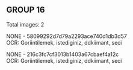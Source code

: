 ## GROUP 16
Total images: 2  

NONE - 58099292d7d79a2293ace740d1db3d57  
OCR: Goriintilemek, istediginiz, ddkiimant, seci  

NONE - 216c3fc7cf3013b1403a67cbaef4a12c  
OCR: Goriintilemek, istediginiz, ddkiimant, seci  

